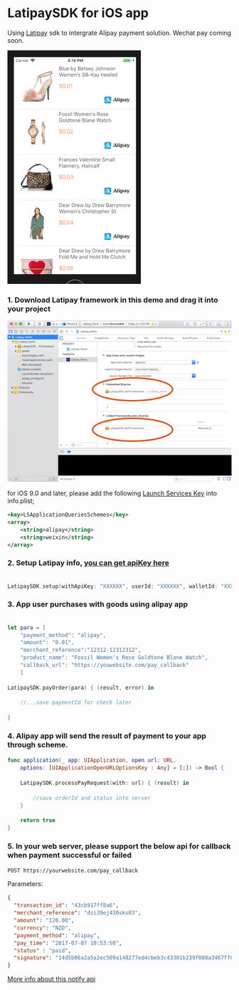 # LatipaySDK for iOS app

Using [Latipay](http://www.latipay.net) sdk to intergrate Alipay payment solution. Wechat pay coming soon.

![](screenshot/home.png?)

### 1. Download Latipay framework in this demo and drag it into your project

![](screenshot/framework.png)


for iOS 9.0 and later, please add the following [Launch Services Key](https://developer.apple.com/library/content/documentation/General/Reference/InfoPlistKeyReference/Articles/LaunchServicesKeys.html) into info.plist;

```xml
<key>LSApplicationQueriesSchemes</key>
<array>
    <string>alipay</string>
    <string>weixin</string>
</array>
```

### 2. Setup Latipay info, [you can get apiKey here](https://merchant.latipay.net)

```swift

LatipaySDK.setup(withApiKey: "XXXXXX", userId: "XXXXXX", walletId: "XXXXXX")

```

### 3. App user purchases with goods using alipay app

```swift

let para = [
    "payment_method": "alipay",
    "amount": "0.01",
    "merchant_reference":"12312-12312312",
    "product_name": "Fossil Women's Rose Goldtone Blane Watch",
    "callback_url": "https://youwebsite.com/pay_callback"
    ]

LatipaySDK.payOrder(para) { (result, error) in

    //...save paymentId for check later
    
}

```

### 4. Alipay app will send the result of payment to your app through scheme.

```swift
func application(_ app: UIApplication, open url: URL, 
    options: [UIApplicationOpenURLOptionsKey : Any] = [:]) -> Bool {
    
    LatipaySDK.processPayRequest(with: url) { (result) in

        //save orderId and status into server
    }
    
    return true
}
```

### 5. In your web server, please support the below api for callback when payment successful or failed

```
POST https://yourwebsite.com/pay_callback
```

Parameters:

```json
{
  "transaction_id": "43cb917ff8a6",
  "merchant_reference": "dsi39ej430sks03",
  "amount": "120.00",
  "currency": "NZD",
  "payment_method": "alipay",
  "pay_time": "2017-07-07 10:53:50",
  "status" : "paid",
  "signature": "14d5b06a2a5a2ec509a148277ed4cbeb3c43301b239f080a3467ff0aba4070e3",
}
```

[More info about this notify api](http://doc.latipay.net/v2/latipay-hosted-online.html#Payment-Result-Asynchronous-Notification)
